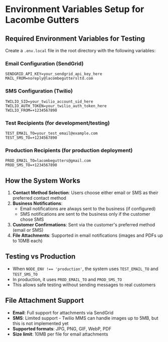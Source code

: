 # Environment Variables Setup for Lacombe Gutters

## Required Environment Variables for Testing

Create a `.env.local` file in the root directory with the following variables:

### Email Configuration (SendGrid)
```
SENDGRID_API_KEY=your_sendgrid_api_key_here
MAIL_FROM=noreply@lacombeguttersltd.com
```

### SMS Configuration (Twilio)
```
TWILIO_SID=your_twilio_account_sid_here
TWILIO_AUTH_TOKEN=your_twilio_auth_token_here
TWILIO_FROM=+1234567890
```

### Test Recipients (for development/testing)
```
TEST_EMAIL_TO=your_test_email@example.com
TEST_SMS_TO=+1234567890
```

### Production Recipients (for production deployment)
```
PROD_EMAIL_TO=lacombegutters@gmail.com
PROD_SMS_TO=+1234567890
```

## How the System Works

1. **Contact Method Selection**: Users choose either email or SMS as their preferred contact method
2. **Business Notifications**: 
   - Email notifications are always sent to the business (if configured)
   - SMS notifications are sent to the business only if the customer chose SMS
3. **Customer Confirmations**: Sent via the customer's preferred method (email or SMS)
4. **File Attachments**: Supported in email notifications (images and PDFs up to 10MB each)

## Testing vs Production

- When `NODE_ENV !== 'production'`, the system uses `TEST_EMAIL_TO` and `TEST_SMS_TO`
- In production, it uses `PROD_EMAIL_TO` and `PROD_SMS_TO`
- This allows safe testing without sending messages to real customers

## File Attachment Support

- **Email**: Full support for attachments via SendGrid
- **SMS**: Limited support - Twilio MMS can handle images up to 5MB, but this is not implemented yet
- **Supported formats**: JPG, PNG, GIF, WebP, PDF
- **Size limit**: 10MB per file for email attachments
